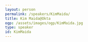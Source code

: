```yaml
---
layout: person
permalink: /speakers/KimMaida/
title: Kim Maida@Okta
ogp: /assets/images/ogp/KimMaida.jpg
type: speaker
id: KimMaida
---
```

